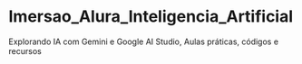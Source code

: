 # Imersao_Alura_Inteligencia_Artificial
 Explorando IA com Gemini e Google AI Studio, Aulas práticas, códigos e recursos
